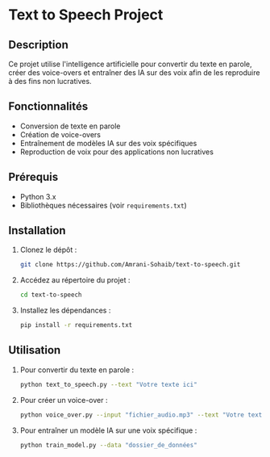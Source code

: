 # Text to Speech Project

## Description
Ce projet utilise l'intelligence artificielle pour convertir du texte en parole, créer des voice-overs et entraîner des IA sur des voix afin de les reproduire à des fins non lucratives.

## Fonctionnalités
- Conversion de texte en parole
- Création de voice-overs
- Entraînement de modèles IA sur des voix spécifiques
- Reproduction de voix pour des applications non lucratives

## Prérequis
- Python 3.x
- Bibliothèques nécessaires (voir `requirements.txt`)

## Installation
1. Clonez le dépôt :
    ```bash
    git clone https://github.com/Amrani-Sohaib/text-to-speech.git
    ```
2. Accédez au répertoire du projet :
    ```bash
    cd text-to-speech
    ```
3. Installez les dépendances :
    ```bash
    pip install -r requirements.txt
    ```

## Utilisation
1. Pour convertir du texte en parole :
    ```bash
    python text_to_speech.py --text "Votre texte ici"
    ```
2. Pour créer un voice-over :
    ```bash
    python voice_over.py --input "fichier_audio.mp3" --text "Votre texte ici"
    ```
3. Pour entraîner un modèle IA sur une voix spécifique :
    ```bash
    python train_model.py --data "dossier_de_données"
    ```
